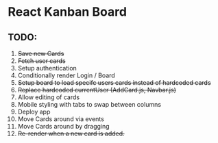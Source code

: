 # React Kanban Board

## TODO:
1. ~~Save new Cards~~
2. ~~Fetch user cards~~
3. Setup authentication
4. Conditionally render Login / Board
4. ~~Setup board to load specifc users cards instead of hardcoded cards~~
5. ~~Replace hardcoded currentUser (AddCard.js, Navbar.js)~~
6. Allow editing of cards
7. Mobile styling with tabs to swap between columns
8. Deploy app
9. Move Cards around via events
10. Move Cards around by dragging
11. ~~Re-render when a new card is added.~~

